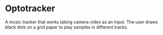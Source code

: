 # Optotracker

A music tracker that works taking camera video as an input. The user draws black dots on a grid paper to play samples in different tracks.
